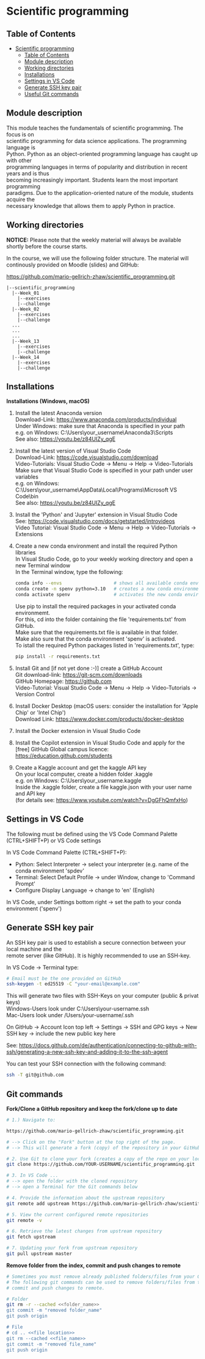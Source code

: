 # Scientific programming

## Table of Contents
- [Scientific programming](#scientific-programming)
  - [Table of Contents](#table-of-contents)
  - [Module description](#module-description)
  - [Working directories](#working-directories)
  - [Installations](#installations)
  - [Settings in VS Code](#settings-in-vs-code)
  - [Generate SSH key pair](#generate-ssh-key-pair)
  - [Useful Git commands](#useful-git-commands)

## Module description

This module teaches the fundamentals of scientific programming. The focus is on  
scientific programming for data science applications. The programming language is  
Python. Python as an object-oriented programming language has caught up with other  
programming languages in terms of popularity and distribution in recent years and is thus  
becoming increasingly important. Students learn the most important programming  
paradigms. Due to the application-oriented nature of the module, students acquire the  
necessary knowledge that allows them to apply Python in practice.

## Working directories

**NOTICE:** Please note that the weekly material will always be available shortly before the course starts.

In the course, we will use the following folder structure. The material will continously provided on
Moodle (slides) and GitHub:   

https://github.com/mario-gellrich-zhaw/scientific_programming.git

```plaintext
|--scientific_programming
  |--Week_01
    |--exercises
    |--challenge
  |--Week_02
    |--exercises
    |--challenge
  ...
  ...
  ...
  |--Week_13
    |--exercises
    |--challenge
  |--Week_14
    |--exercises
    |--challenge
```

## Installations

**Installations (Windows, macOS)**

1. Install the latest Anaconda version  
    Download-Link:  https://www.anaconda.com/products/individual  
    Under Windows: make sure that Anaconda is specified in your path  
    e.g. on Windows: C:\Users\your_username\Anaconda3\Scripts  
    See also: https://youtu.be/z84UIZy_qgE  
	
2. Install the latest version of Visual Studio Code  
    Download-Link: https://code.visualstudio.com/download  
    Video-Tutorials: Visual Studio Code -> Menu -> Help -> Video-Tutorials  
    Make sure that Visual Studio Code is specified in your path under user variables  
    e.g. on Windows: C:\Users\your_username\AppData\Local\Programs\Microsoft VS Code\bin  
    See also: https://youtu.be/z84UIZy_qgE  

3. Install the 'Python' and 'Jupyter' extension in Visual Studio Code  
    See: https://code.visualstudio.com/docs/getstarted/introvideos  
    Video Tutorial: Visual Studio Code -> Menu -> Help -> Video-Tutorials -> Extensions  

4. Create a new conda environment and install the required Python libraries  
    In Visual Studio Code, go to your weekly working directory and open a new Terminal window  
    In the Terminal window, type the following:  

    ```bash
    conda info --envs                   # shows all available conda environments
    conda create -n spenv python=3.10   # creates a new conda environment 'spenv' with Python 3.10
    conda activate spenv                # activates the new conda environment 'spenv'
    ```

    Use pip to install the required packages in your activated conda environmemt.   
    For this, cd into the folder containing the file 'requirements.txt' from GitHub.    
    Make sure that the requirements.txt file is available in that folder.     
    Make also sure that the conda environment 'spenv' is activated.  
    To istall the required Python packages listed in 'requirements.txt', type:    

    ```bash
    pip install -r requirements.txt
    ```

5. Install Git and [if not yet done :-)] create a GitHub Account  
    Git download-link: https://git-scm.com/downloads  
    GitHub Homepage: https://github.com  
    Video-Tutorial: Visual Studio Code -> Menu -> Help -> Video-Tutorials -> Version Control  

6. Install Docker Desktop (macOS users: consider the installation for 'Apple Chip' or 'Intel Chip')  
   Download Link: https://www.docker.com/products/docker-desktop  

7. Install the Docker extension in Visual Studio Code  

8. Install the Copilot extension in Visual Studio Code and apply for the [free] GitHub Global campus licence:  
   https://education.github.com/students

9. Create a Kaggle account and get the kaggle API key  
   On your local computer, create a hidden folder .kaggle  
   e.g. on Windows: C:\Users\your_username\.kaggle  
   Inside the .kaggle folder, create a file kaggle.json with your user name and API key  
   (for details see: https://www.youtube.com/watch?v=DgGFhQmfxHo)  

## Settings in VS Code

The following must be defined using the VS Code Command Palette (CTRL+SHIFT+P) or VS Code settings

In VS Code Command Palette (CTRL+SHIFT+P):    
* Python: Select Interpreter -> select your interpreter (e.g. name of the conda environment 'spdev'
* Terminal: Select Default Profile -> under Window, change to 'Command Prompt'
* Configure Display Language -> change to 'en' (English)

In VS Code, under Settings bottom right -> set the path to your conda environment ('spenv')

## Generate SSH key pair

An SSH key pair is used to establish a secure connection between your local machine and the   
remote server (like GitHub). It is highly recommended to use an SSH-key.

In VS Code -> Terminal type:  

```bash
# Email must be the one provided on GitHub
ssh-keygen -t ed25519 -C "your-email@example.com"
```
This will generate two files with SSH-Keys on your computer (public & privat keys)   
Windows-Users look under C:\Users\your-username\.ssh  
Mac-Users look under /Users/your-username/.ssh  

On GitHub -> Account Icon top left -> Settings -> SSH and GPG keys -> New SSH key -> include the new public key here  

See: https://docs.github.com/de/authentication/connecting-to-github-with-ssh/generating-a-new-ssh-key-and-adding-it-to-the-ssh-agent  

You can test your SSH connection with the following command:  
```bash
ssh -T git@github.com
```

## Git commands

**Fork/Clone a GitHub repository and keep the fork/clone up to date**
```bash
# 1.) Navigate to:

https://github.com/mario-gellrich-zhaw/scientific_programming.git

# --> Click on the "Fork" button at the top right of the page.
# --> This will generate a fork (copy) of the repository in your GitHub account.

# 2. Use Git to clone your fork (creates a copy of the repo on your local computer):
git clone https://github.com/YOUR-USERNAME/scientific_programming.git

# 3. In VS Code ... 
# --> open the folder with the cloned repository
# --> open a Terminal for the Git commands below

# 4. Provide the information about the upstream repository
git remote add upstream https://github.com/mario-gellrich-zhaw/scientific_programming.git

# 5. View the current configured remote repositories
git remote -v

# 6. Retrieve the latest changes from upstream repository
git fetch upstream

# 7. Updating your fork from upstream repository
git pull upstream master
```

**Remove folder from the index, commit and push changes to remote**
```bash
# Sometimes you must remove already published folders/files from your GitHub repository.
# The following git commands can be used to remove folders/files from the index, and 
# commit and push changes to remote.

# Folder
git rm -r --cached <<folder_name>>
git commit -m "removed folder_name"
git push origin

# File
# cd .. <<file location>>
git rm --cached <<file_name>>
git commit -m "removed file_name"
git push origin
```